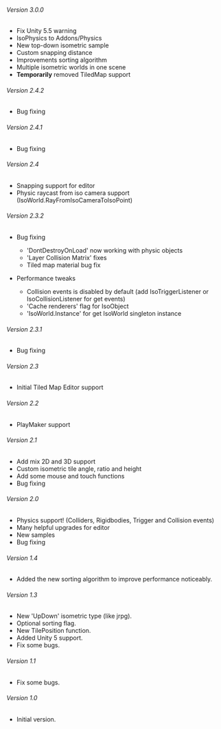 ###### Version 3.0.0

* Fix Unity 5.5 warning
* IsoPhysics to Addons/Physics
* New top-down isometric sample
* Custom snapping distance
* Improvements sorting algorithm
* Multiple isometric worlds in one scene
* **Temporarily** removed TiledMap support

###### Version 2.4.2

* Bug fixing

###### Version 2.4.1

* Bug fixing

###### Version 2.4

* Snapping support for editor
* Physic raycast from iso camera support (IsoWorld.RayFromIsoCameraToIsoPoint)

###### Version 2.3.2

* Bug fixing
  - 'DontDestroyOnLoad' now working with physic objects
  - 'Layer Collision Matrix' fixes
  - Tiled map material bug fix

* Performance tweaks
  - Collision events is disabled by default (add IsoTriggerListener or IsoCollisionListener for get events)
  - 'Cache renderers' flag for IsoObject
  - 'IsoWorld.Instance' for get IsoWorld singleton instance

###### Version 2.3.1

* Bug fixing

###### Version 2.3

* Initial Tiled Map Editor support

###### Version 2.2

* PlayMaker support

###### Version 2.1

* Add mix 2D and 3D support
* Custom isometric tile angle, ratio and height
* Add some mouse and touch functions
* Bug fixing

###### Version 2.0

* Physics support! (Colliders, Rigidbodies, Trigger and Collision events)
* Many helpful upgrades for editor
* New samples
* Bug fixing

###### Version 1.4

* Added the new sorting algorithm to improve performance noticeably.

###### Version 1.3

* New 'UpDown' isometric type (like jrpg).
* Optional sorting flag.
* New TilePosition function.
* Added Unity 5 support.
* Fix some bugs.

###### Version 1.1

* Fix some bugs.

###### Version 1.0

* Initial version.
